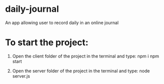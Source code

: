 # daily-journal
An app allowing user to record daily in an online journal

# To start the project:
1) Open the client folder of the project in the terminal and type: 
npm i
npm start

2) Open the server folder of the project in the terminal and type: 
node server.js
